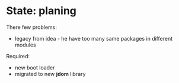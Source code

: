 # State: planing

There few problems:

 * legacy from idea - he have too many same packages in different modules
 
Required:
 * new boot loader
 * migrated to new **jdom** library

